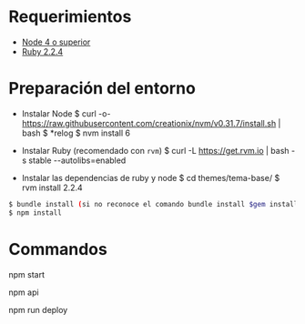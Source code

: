 # Requerimientos

* [Node 4 o superior](http://nodejs.org)
* [Ruby 2.2.4](https://www.ruby-lang.org/)

# Preparación del entorno

* Instalar Node
$ curl -o- https://raw.githubusercontent.com/creationix/nvm/v0.31.7/install.sh | bash
$ *relog
$ nvm install 6

* Instalar Ruby (recomendado con `rvm`)
$ curl -L https://get.rvm.io | bash -s stable --autolibs=enabled

* Instalar las dependencias de ruby y node
$ cd themes/tema-base/
$ rvm install 2.2.4

```sh
$ bundle install (si no reconoce el comando bundle install $gem install bundler)
$ npm install
```


# Commandos
npm start

npm api

npm run deploy
